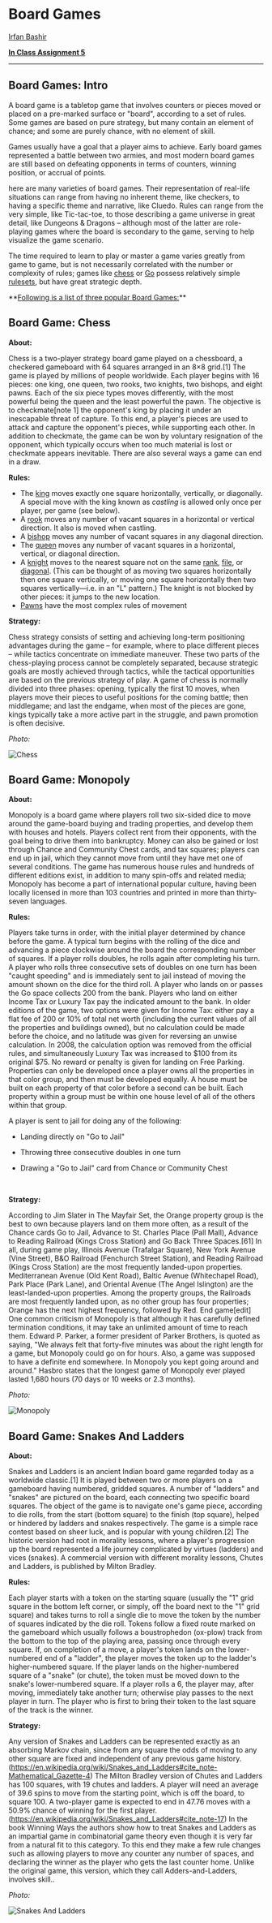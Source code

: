 <h1> Board Games </h1>

<u>Irfan Bashir</u>

**<u>In Class Assignment 5</u>**

<hr />

<h2> Board Games: Intro </h2>

A board game is a tabletop game that involves counters or pieces moved or placed on a pre-marked surface or "board", according to a set of rules. Some games are based on pure strategy, but many contain an element of chance; and some are purely chance, with no element of skill.

Games usually have a goal that a player aims to achieve. Early board games represented a battle between two armies, and most modern board games are still based on defeating opponents in terms of counters, winning position, or accrual of points.

here are many varieties of board games. Their representation of real-life situations can range from having no inherent theme, like checkers, to having a specific theme and narrative, like Cluedo. Rules can range from the very simple, like Tic-tac-toe, to those describing a game universe in great detail, like Dungeons & Dragons – although most of the latter are role-playing games where the board is secondary to the game, serving to help visualize the game scenario.

The time required to learn to play or master a game varies greatly from game to game, but is not necessarily correlated with the number or complexity of rules; games like [chess](https://en.wikipedia.org/wiki/Chess) or [Go](https://en.wikipedia.org/wiki/Go_(board_game)) possess relatively simple [rulesets](https://en.wikipedia.org/wiki/Glossary_of_board_games#ruleset), but have great strategic depth.



<p>**<u>Following is a list of three popular Board Games:</u>**</P>



<h2> Board Game: Chess </h2>

**About:**

Chess is a two-player strategy board game played on a chessboard, a checkered gameboard with 64 squares arranged in an 8×8 grid.[1] The game is played by millions of people worldwide. Each player begins with 16 pieces: one king, one queen, two rooks, two knights, two bishops, and eight pawns. Each of the six piece types moves differently, with the most powerful being the queen and the least powerful the pawn. The objective is to checkmate[note 1] the opponent's king by placing it under an inescapable threat of capture. To this end, a player's pieces are used to attack and capture the opponent's pieces, while supporting each other. In addition to checkmate, the game can be won by voluntary resignation of the opponent, which typically occurs when too much material is lost or checkmate appears inevitable. There are also several ways a game can end in a draw.



**Rules:**

- The [king](https://en.wikipedia.org/wiki/King_(chess)) moves exactly one square horizontally, vertically, or diagonally. A special move with the king known as *castling* is allowed only once per player, per game (see below).
- A [rook](https://en.wikipedia.org/wiki/Rook_(chess)) moves any number of vacant squares in a horizontal or vertical direction. It also is moved when castling.
- A [bishop](https://en.wikipedia.org/wiki/Bishop_(chess)) moves any number of vacant squares in any diagonal direction.
- The [queen](https://en.wikipedia.org/wiki/Queen_(chess)) moves any number of vacant squares in a horizontal, vertical, or diagonal direction.
- A [knight](https://en.wikipedia.org/wiki/Knight_(chess)) moves to the nearest square not on the same [rank](https://en.wikipedia.org/wiki/Glossary_of_chess#rank), [file](https://en.wikipedia.org/wiki/Glossary_of_chess#file), or [diagonal](https://en.wikipedia.org/wiki/Glossary_of_chess#diagonal). (This can be thought of as moving two squares horizontally then one square vertically, or moving one square horizontally then two squares vertically—i.e. in an "L" pattern.) The knight is not blocked by other pieces: it jumps to the new location.
- [Pawns](https://en.wikipedia.org/wiki/Pawn_(chess)) have the most complex rules of movement



**Strategy:**

Chess strategy consists of setting and achieving long-term positioning advantages during the game – for example, where to place different pieces – while tactics concentrate on immediate maneuver. These two parts of the chess-playing process cannot be completely separated, because strategic goals are mostly achieved through tactics, while the tactical opportunities are based on the previous strategy of play. A game of chess is normally divided into three phases: opening, typically the first 10 moves, when players move their pieces to useful positions for the coming battle; then middlegame; and last the endgame, when most of the pieces are gone, kings typically take a more active part in the struggle, and pawn promotion is often decisive.



*Photo:*

![Chess](media/chess.png)



<h2> Board Game: Monopoly </h2>

**About:**

Monopoly is a board game where players roll two six-sided dice to move around the game-board buying and trading properties, and develop them with houses and hotels. Players collect rent from their opponents, with the goal being to drive them into bankruptcy. Money can also be gained or lost through Chance and Community Chest cards, and tax squares; players can end up in jail, which they cannot move from until they have met one of several conditions. The game has numerous house rules and hundreds of different editions exist, in addition to many spin-offs and related media; Monopoly has become a part of international popular culture, having been locally licensed in more than 103 countries and printed in more than thirty-seven languages.



**Rules:**

Players take turns in order, with the initial player determined by chance before the game. A typical turn begins with the rolling of the dice and advancing a piece clockwise around the board the corresponding number of squares. If a player rolls doubles, he rolls again after completing his turn. A player who rolls three consecutive sets of doubles on one turn has been "caught speeding" and is immediately sent to jail instead of moving the amount shown on the dice for the third roll. A player who lands on or passes the Go space collects 200 from the bank. Players who land on either Income Tax or Luxury Tax pay the indicated amount to the bank. In older editions of the game, two options were given for Income Tax: either pay a flat fee of 200 or 10% of total net worth (including the current values of all the properties and buildings owned), but no calculation could be made before the choice, and no latitude was given for reversing an unwise calculation. In 2008, the calculation option was removed from the official rules, and simultaneously Luxury Tax was increased to $100 from its original $75. No reward or penalty is given for landing on Free Parking. Properties can only be developed once a player owns all the properties in that color group, and then must be developed equally. A house must be built on each property of that color before a second can be built. Each property within a group must be within one house level of all of the others within that group.

A player is sent to jail for doing any of the following:

- Landing directly on "Go to Jail"

- Throwing three consecutive doubles in one turn

- Drawing a "Go to Jail" card from Chance or Community Chest

  ​

**Strategy:**

According to Jim Slater in The Mayfair Set, the Orange property group is the best to own because players land on them more often, as a result of the Chance cards Go to Jail, Advance to St. Charles Place (Pall Mall), Advance to Reading Railroad (Kings Cross Station) and Go Back Three Spaces.[61] In all, during game play, Illinois Avenue (Trafalgar Square), New York Avenue (Vine Street), B&O Railroad (Fenchurch Street Station), and Reading Railroad (Kings Cross Station) are the most frequently landed-upon properties. Mediterranean Avenue (Old Kent Road), Baltic Avenue (Whitechapel Road), Park Place (Park Lane), and Oriental Avenue (The Angel Islington) are the least-landed-upon properties. Among the property groups, the Railroads are most frequently landed upon, as no other group has four properties; Orange has the next highest frequency, followed by Red. End game[edit] One common criticism of Monopoly is that although it has carefully defined termination conditions, it may take an unlimited amount of time to reach them. Edward P. Parker, a former president of Parker Brothers, is quoted as saying, "We always felt that forty-five minutes was about the right length for a game, but Monopoly could go on for hours. Also, a game was supposed to have a definite end somewhere. In Monopoly you kept going around and around." Hasbro states that the longest game of Monopoly ever played lasted 1,680 hours (70 days or 10 weeks or 2.3 months).

*Photo:*

![Monopoly](media/monopoly.png)



<h2> Board Game: Snakes And Ladders </h2>

**About:**

Snakes and Ladders is an ancient Indian board game regarded today as a worldwide classic.[1] It is played between two or more players on a gameboard having numbered, gridded squares. A number of "ladders" and "snakes" are pictured on the board, each connecting two specific board squares. The object of the game is to navigate one's game piece, according to die rolls, from the start (bottom square) to the finish (top square), helped or hindered by ladders and snakes respectively. The game is a simple race contest based on sheer luck, and is popular with young children.[2] The historic version had root in morality lessons, where a player's progression up the board represented a life journey complicated by virtues (ladders) and vices (snakes). A commercial version with different morality lessons, Chutes and Ladders, is published by Milton Bradley.



**Rules:**

Each player starts with a token on the starting square (usually the "1" grid square in the bottom left corner, or simply, off the board next to the "1" grid square) and takes turns to roll a single die to move the token by the number of squares indicated by the die roll. Tokens follow a fixed route marked on the gameboard which usually follows a boustrophedon (ox-plow) track from the bottom to the top of the playing area, passing once through every square. If, on completion of a move, a player's token lands on the lower-numbered end of a "ladder", the player moves the token up to the ladder's higher-numbered square. If the player lands on the higher-numbered square of a "snake" (or chute), the token must be moved down to the snake's lower-numbered square. If a player rolls a 6, the player may, after moving, immediately take another turn; otherwise play passes to the next player in turn. The player who is first to bring their token to the last square of the track is the winner.



**Strategy:**

Any version of Snakes and Ladders can be represented exactly as an absorbing Markov chain, since from any square the odds of moving to any other square are fixed and independent of any previous game history.(https://en.wikipedia.org/wiki/Snakes_and_Ladders#cite_note-Mathematical_Gazette-4) The Milton Bradley version of Chutes and Ladders has 100 squares, with 19 chutes and ladders. A player will need an average of 39.6 spins to move from the starting point, which is off the board, to square 100. A two-player game is expected to end in 47.76 moves with a 50.9% chance of winning for the first player.(https://en.wikipedia.org/wiki/Snakes_and_Ladders#cite_note-17) In the book Winning Ways the authors show how to treat Snakes and Ladders as an impartial game in combinatorial game theory even though it is very far from a natural fit to this category. To this end they make a few rule changes such as allowing players to move any counter any number of spaces, and declaring the winner as the player who gets the last counter home. Unlike the original game, this version, which they call Adders-and-Ladders, involves skill..

*Photo:*

![Snakes And Ladders](media/snakes.png)
